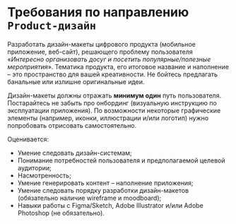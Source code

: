# Требования по направлению `Product-дизайн`

Разработать дизайн-макеты цифрового продукта (мобильное приложение, веб-сайт), решающего проблему пользователя «*Интересно организовать досуг и посетить популярные/полезные мероприятия*». 
Тематика продукта, его итоговое название и наполнение – это пространство для вашей креативности. Не бойтесь предлагать банальные или излишне оригинальные идеи. 

Дизайн-макеты должны отражать **минимум один** путь пользователя. Постарайтесь не забыть про онбординг (визуальную инструкцию по эксплуатации приложения). По возможности некоторые графические элементы (например, иконки, иллюстрации и/или логотип) нужно попробовать отрисовать самостоятельно. 

Оценивается:
- Умение следовать дизайн-системам;
- Понимание потребностей пользователя и предполагаемой целевой аудитории;
- Насмотренность;
- Умение генерировать контент – наполнение приложения;
- Умение следовать порядку разработки дизайн-макетов (обязательно наличие wireframe и moodboard);
- Навыки работы с Figma/Sketch, Adobe Illustrator и/или Adobe Photoshop (не обязательно).

